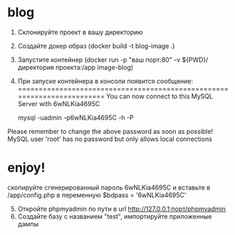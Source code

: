 # blog
1. Склонируйте проект в вашу директорию
2. Создайте докер образ (docker build -t blog-image .)
3. Запустите контейнер (docker run -p "ваш порт:80" -v ${PWD}/директория проекта:/app image-blog)
4. При запуске контейнера в консоли появится сообщение:
========================================================================
You can now connect to this MySQL Server with 6wNLKia4695C

    mysql -uadmin -p6wNLKia4695C -h<host> -P<port>

Please remember to change the above password as soon as possible!
MySQL user 'root' has no password but only allows local connections

enjoy!
========================================================================

скопируйте сгенерированный пароль 6wNLKia4695C и вставьте в /app/config.php в переменную $bdpass = '6wNLKia4695C'

5. Откройте phpmyadmin по пути в url http://127.0.0.1:порт/phpmyadmin
6. Создайте базу с названием "test", импортируйте приложенные дампы
